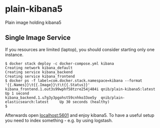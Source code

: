# plain-kibana5
Plain image holding kibana5

## Single Image Service

If you resources are limited (laptop), you should consider starting only one instance.

```
$ docker stack deploy -c docker-compose.yml kibana
Creating network kibana_default
Creating service kibana_backend
Creating service kibana_frontend
$ docker ps -f label=com.docker.stack.namespace=kibana --format '{{.Names}}\t{{.Image}}\t\t{{.Status}}'
kibana_frontend.1.out3s99wphf58tzre254j484i	qnib/plain-kibana5:latest		Up 1 second
kibana_backend.1.u7g3y3pgohst59cnhko33oe5y	qnib/plain-elasticsearch:latest		Up 30 seconds (healthy)
$
```

Afterwards open [localhost:5601](http://localhost:5601) and enjoy kibana5. To have a useful setup you need to index something - e.g. by using logstash.
